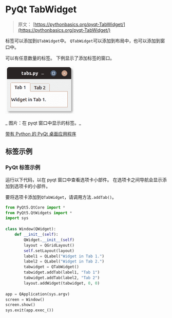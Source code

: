 # PyQt TabWidget

> 原文： [https://pythonbasics.org/pyqt-TabWidget/](https://pythonbasics.org/pyqt-TabWidget/)

标签可以添加到`QTabWidget`中。 `QTabWidget`可以添加到布局中，也可以添加到窗口中。

可以有任意数量的标签。 下例显示了添加标签的窗口。

![tabs in pyqt window](img/1423f5646dd3a4d92eccfc7263fe178c.jpg)

_ 图片：在 pyqt 窗口中显示的标签。_


[带有 Python 的 PyQt 桌面应用程序](https://gum.co/pysqtsamples)

## 标签示例

### PyQt 标签示例

运行以下代码，以在 pyqt 窗口中查看选项卡小部件。 在选项卡之间导航会显示添加到选项卡的小部件。

要将选项卡添加到`QTabWidget`，请调用方法`.addTab()`。

```py
from PyQt5.QtCore import *
from PyQt5.QtWidgets import *
import sys

class Window(QWidget):
    def __init__(self):
        QWidget.__init__(self)
        layout = QGridLayout()
        self.setLayout(layout)
        label1 = QLabel("Widget in Tab 1.")
        label2 = QLabel("Widget in Tab 2.")
        tabwidget = QTabWidget()
        tabwidget.addTab(label1, "Tab 1")
        tabwidget.addTab(label2, "Tab 2")
        layout.addWidget(tabwidget, 0, 0)

app = QApplication(sys.argv)
screen = Window()
screen.show()
sys.exit(app.exec_())

```